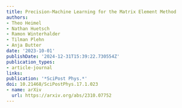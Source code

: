 ```yaml
---
title: Precision-Machine Learning for the Matrix Element Method
authors:
- Theo Heimel
- Nathan Huetsch
- Ramon Winterhalder
- Tilman Plehn
- Anja Butter
date: '2023-10-01'
publishDate: '2024-12-31T15:39:22.730554Z'
publication_types:
- article-journal
links:
publication: '*SciPost Phys.*'
doi: 10.21468/SciPostPhys.17.1.023
- name: arXiv
  url: https://arxiv.org/abs/2310.07752
---
```

